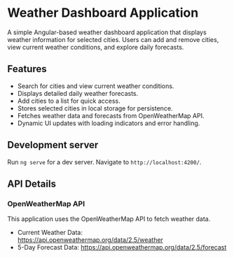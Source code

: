 # Weather Dashboard Application

A simple Angular-based weather dashboard application that displays weather information for selected cities. Users can add and remove cities, view current weather conditions, and explore daily forecasts.

## Features

* Search for cities and view current weather conditions.
* Displays detailed daily weather forecasts.
* Add cities to a list for quick access.
* Stores selected cities in local storage for persistence.
* Fetches weather data and forecasts from OpenWeatherMap API.
* Dynamic UI updates with loading indicators and error handling.

## Development server

Run `ng serve` for a dev server. Navigate to `http://localhost:4200/`.

## API Details
### OpenWeatherMap API

This application uses the OpenWeatherMap API to fetch weather data.
* Current Weather Data: https://api.openweathermap.org/data/2.5/weather
* 5-Day Forecast Data: https://api.openweathermap.org/data/2.5/forecast
